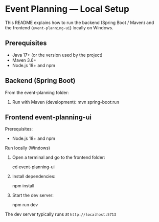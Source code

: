 # Event Planning — Local Setup

This README explains how to run the backend (Spring Boot / Maven) and the frontend (`event-planning-ui`) locally on Windows.

## Prerequisites
- Java 17+ (or the version used by the project)
- Maven 3.6+
- Node.js 18+ and npm

## Backend (Spring Boot)

From the event-planning folder:

1.  Run with Maven (development):
   mvn spring-boot:run


## Frontend event-planning-ui


Prerequisites:
- Node.js 18+ and npm

Run locally (Windows)

1. Open a terminal and go to the frontend folder:

   cd event-planning-ui

2. Install dependencies:

   npm install

3. Start the dev server:

   npm run dev

The dev server typically runs at `http://localhost:5713`